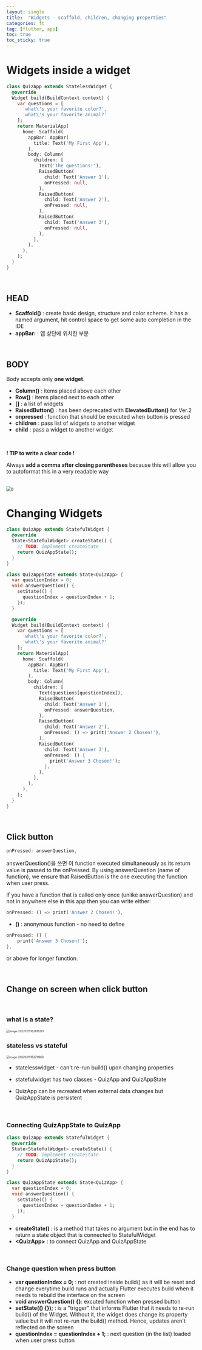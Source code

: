 ```yaml
---
layout: single
title:  "Widgets - scaffold, children, changing properties"
categories: ft
tag: [flutter, app]
toc: true
toc_sticky: true
---
```


# Widgets inside a widget

```dart
class QuizApp extends StatelessWidget {
  @override
  Widget build(BuildContext context) {
    var questions = [
      'what\'s your favorite color?',
      'what\'s your favorite animal?'
    ]; 
    return MaterialApp(
      home: Scaffold(
        appBar: AppBar(
          title: Text('My First App'),
        ),
        body: Column(
          children: [
            Text('The questions!'),
            RaisedButton(
              child: Text('Answer 1'),
              onPressed: null,
            ),
            RaisedButton(
              child: Text('Answer 2'),
              onPressed: null,
            ),
            RaisedButton(
              child: Text('Answer 3'),
              onPressed: null,
            ),
          ],
        ),
      ),
    );
  }
}
```

<br>

## HEAD

- **Scaffold()** : create basic design, structure and color scheme. It has a named argument, hit control space to get some auto completion in the IDE
- **appBar:** : 앱 상단에 위치한 부분

<br>

## BODY

Body accepts only **one widget**.

- **Column()** : items placed above each other
- **Row()** : items placed next to each other
- **[]** : a list of widgets
- **RaisedButton()** : has been deprecated with **ElevatedButton()** for Ver.2
- **onpressed** : function that should be executed when button is pressed
- **children** : pass list of widgets to another widget
- **child** : pass a widget to another widget

<br>

**! TIP to write a clear code !** 

Always **add a comma after closing parentheses** because this will allow you to autoformat this in a very readable way

<br>

<img src="../../images/2022-02-12-ft3/a.png" alt="a" style="zoom:80%;" />

<!-- 이미지 타이포라에 업로드하고 vscode에 ../ 붙여줘야 업로드됨 -->

<br>

# Changing Widgets

```dart
class QuizApp extends StatefulWidget {
  @override
  State<StatefulWidget> createState() {
    // TODO: implement createState
    return QuizAppState();
  }
}

class QuizAppState extends State<QuizApp> {
  var questionIndex = 0; 
  void answerQuestion() {
    setState(() {
      questionIndex = questionIndex + 1;
    });
  }

  @override
  Widget build(BuildContext context) {
    var questions = [
      'what\'s your favorite color?',
      'what\'s your favorite animal?'
    ];
    return MaterialApp(
      home: Scaffold(
        appBar: AppBar(
          title: Text('My First App'),
        ),
        body: Column(
          children: [
            Text(questions[questionIndex]),
            RaisedButton(
              child: Text('Answer 1'),
              onPressed: answerQuestion,
            ),
            RaisedButton(
              child: Text('Answer 2'),
              onPressed: () => print('Answer 2 Chosen!'),
            ),
            RaisedButton(
              child: Text('Answer 3'),
              onPressed: () {
                print('Answer 3 Chosen!');
              },
            ),
          ],
        ),
      ),
    );
  }
}

```

<br>

## Click button

```dart
onPressed: answerQuestion,
```

answerQuestion()을 쓰면 이 function executed simultaneously as its return value is passed to the onPressed. By using answerQuestion (name of function), we ensure that RaisedButton is the one executing the function when user press.

If you have a function that is called only once (unlike answerQuestion) and not in anywhere else in this app then you can write either:

```dart
onPressed: () => print('Answer 2 Chosen!'),
```

- **()** : anonymous function - no need to define

```dart
onPressed: () {
    print('Answer 3 Chosen!');
},
```

or above for longer function.

<br>

## Change on screen when click button

<br>

### what is a state?

<img src="../../images/2022-02-12-ft3/image-20220215162616281.png" alt="image-20220215162616281" style="zoom:50%;" />

<br>

### stateless vs stateful

<img src="../../images/2022-02-12-ft3/image-20220215162711660.png" alt="image-20220215162711660" style="zoom:50%;" />

- statelesswidget - can't re-run build() upon changing properties

- statefulwidget has two classes - QuizApp and QuizAppState
- QuizApp can be recreated when external data changes but QuizAppState is persistent

<br>

### Connecting QuizAppState to QuizApp

```dart
class QuizApp extends StatefulWidget {
  @override
  State<StatefulWidget> createState() {
    // TODO: implement createState
    return QuizAppState();
  }
}

class QuizAppState extends State<QuizApp> {
  var questionIndex = 0; 
  void answerQuestion() {
    setState(() {
      questionIndex = questionIndex + 1;
    });
  }
```

- **createState()** : is a method that takes no argument but in the end has to return a state object that is connected to StatefulWidget
- **\<QuizApp>** : to connect QuizApp and QuizAppState

<br>

### Change question when press button

- **var questionIndex = 0;** : not created inside build() as it will be reset and change everytime build runs and actually Flutter executes build when it needs to rebuild the interface on the screen
- **void answerQuestion()** **{}**: excuted function when pressed button
- **setState(() {});** : is a "trigger" that informs Flutter that it needs to re-run build() of the Widget. Without it, the widget does change its property value but it will not re-run the build() method. Hence, updates aren't reflected on the screen
- **questionIndex = questionIndex + 1;** : next question (in the list) loaded when user press button

